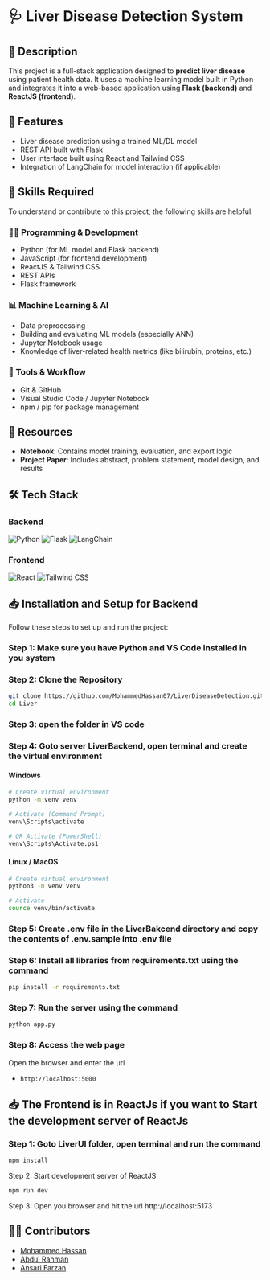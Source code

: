 # 🩺 Liver Disease Detection System

## 📌 Description
This project is a full-stack application designed to **predict liver disease** using patient health data. It uses a machine learning model built in Python and integrates it into a web-based application using **Flask (backend)** and **ReactJS (frontend)**.


## 🚀 Features

- Liver disease prediction using a trained ML/DL model
- REST API built with Flask
- User interface built using React and Tailwind CSS
- Integration of LangChain for model interaction (if applicable)

## 🧠 Skills Required

To understand or contribute to this project, the following skills are helpful:

### 🧑‍💻 Programming & Development
- Python (for ML model and Flask backend)
- JavaScript (for frontend development)
- ReactJS & Tailwind CSS
- REST APIs
- Flask framework

### 📊 Machine Learning & AI
- Data preprocessing
- Building and evaluating ML models (especially ANN)
- Jupyter Notebook usage
- Knowledge of liver-related health metrics (like bilirubin, proteins, etc.)

### 🔧 Tools & Workflow
- Git & GitHub
- Visual Studio Code / Jupyter Notebook
- npm / pip for package management

## 📘 Resources

- **Notebook**: Contains model training, evaluation, and export logic
- **Project Paper**: Includes abstract, problem statement, model design, and results


## 🛠️ Tech Stack

### Backend
![Python](https://img.shields.io/badge/Python-3776AB?style=for-the-badge&logo=python&logoColor=white)
![Flask](https://img.shields.io/badge/Flask-000000?style=for-the-badge&logo=flask&logoColor=white)
![LangChain](https://img.shields.io/badge/Langchain-000000?style=for-the-badge&logo=langchain&logoColor=white)

### Frontend
![React](https://img.shields.io/badge/React-61DAFB?style=for-the-badge&logo=react&logoColor=black)
![Tailwind CSS](https://img.shields.io/badge/TailwindCSS-38B2AC?style=for-the-badge&logo=tailwind-css&logoColor=white)


## 📥 Installation and Setup for Backend

Follow these steps to set up and run the project:

### Step 1: Make sure you have Python and VS Code installed in you system
### Step 2: Clone the Repository
```sh
git clone https://github.com/MohammedHassan07/LiverDiseaseDetection.git
cd Liver
```

### Step 3: open the folder in VS code

### Step 4: Goto server LiverBackend, open terminal and create the virtual environment
#### Windows
```sh
# Create virtual environment
python -m venv venv

# Activate (Command Prompt)
venv\Scripts\activate

# OR Activate (PowerShell)
venv\Scripts\Activate.ps1

```

#### Linux / MacOS
```sh
# Create virtual environment
python3 -m venv venv

# Activate
source venv/bin/activate
```

### Step 5: Create .env file in the LiverBakcend directory and copy the contents of .env.sample into .env file

### Step 6: Install all libraries from requirements.txt using the command
```sh
pip install -r requirements.txt
``` 

### Step 7: Run the server using the command

```sh
python app.py 
```

### Step 8: Access the web page
Open the browser and enter the url
- `http://localhost:5000`


## 📥 The Frontend is in ReactJs if you want to Start the development server of ReactJs 
### Step 1: Goto LiverUI folder, open terminal and run the command
```sh
npm install
```
Step 2: Start development server of ReactJS
```sh
npm run dev
```

Step 3: Open you browser and hit the url
http://localhost:5173

## 👨‍💻 Contributors
- [Mohammed Hassan](https://www.linkedin.com/in/mohammed-hassan-343b00215)
- [Abdul Rahman](https://www.linkedin.com/in/abdulrahman0842)
- [Ansari Farzan](https://www.github.com/itachi791)
